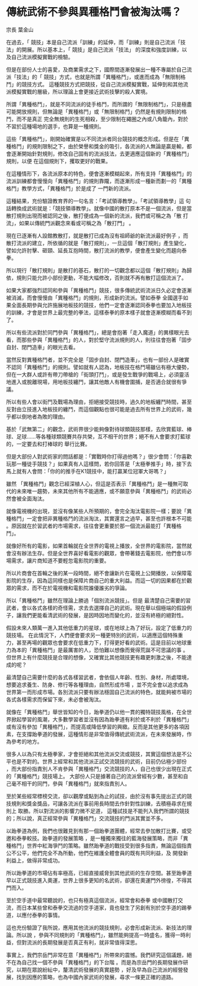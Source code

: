 # 傳統武術不參與異種格鬥會被淘汰嗎？

宗長
葉金山

在過去，「 競技」本是自己流派「訓練」的延伸，而「訓練」則是自己流派「技法」的開展。所以基本上，「 競技」是自己流派「技法」 的深度和強度訓練，以及自己流派模擬實戰的檢驗。

但是在部份人士的喜愛，及商業需求之下，國際間逐漸發展出一種不專屬於自己流派「技法」的「 競技」方式，也就是所謂「異種格鬥」，或進而成為「無限制格鬥」的競技方式。 這種競技方式把競技，從自己流派模擬實戰，延伸到和其他流派模擬實戰的層級，所以理論上會更接近武術技擊的殺人實境。

所謂「異種格鬥」，就是不同流派的徒手格鬥，而所謂的「無限制格鬥」，只是極盡可能開放規則，但無論是「異種格鬥」或「無限制格鬥」仍然是有規則限制的格鬥，而不是真正 完全無規則的生死相殺，至少限制在繩圈之內或八角籠內，對於不習於這種場地的選手，也算是一種規則。

這些「異種格鬥」，剛開始確實是以不同流派者同台競技的概念形成。但是在「異種格鬥」的規則限制之下，由於榮譽和獎金的吸引，各流派的人無論是贏是輸，都會逐漸開始針對規則，修改自己固有的流派技法，去更適應這個新的「異種格鬥」規則，以便 在這個規則下，攫取更好的戰果。

在這種情形下，各流派原本的特色，便會逐漸模糊起來，所有支持「異種格鬥」的流派訓練都會慢慢向「異種格鬥」的規則靠隴，而逐漸形成一種新而劃一的「異種格鬥」教學方式，「異種格鬥」於是成了 一門新的流派。

這種結果，充份驗證教育界的一句名言：「考試領導教學」。「考試領導教學」這 句話轉換成武術就是：「競技領導教學」。就像中國的散打原本不是一個流派，但是當散打規則出現而被認同之後，散打便成為一個新的流派，我們或可稱之為「散 打流」，如果以傳統門派觀念來看或可稱之為「散打門」 。

現在已逐漸有人設館教散打，就是散打已成為沒有祖師爺的新流派最好例子 ，而散打流派的建立，所依循的就是「散打規則」，一旦這個「散打規則」產生變化，譬如允許肘擊、砸頸、延長互抱時間，散打流派的教學，便會產生變化而趨向泰拳。

所以現行「散打規則」是散打的基石，散打的一切觀念都以這個「散打規則」為歸依，規則只能允許小部份更動，不能大幅修改，否則就不再有散打這個流派了。

如果大家都強烈認同和參與「異種格鬥」競技，很多傳統武術流派日久必定會逐漸被消滅，而會慢慢由「異種格鬥」的規則，形成新的流派。譬如泰拳 全國選手如果全面長期參與允許施展地板技的競技，他們一定會逐漸認同泰拳也要加入地板技的訓練，才會是世界上最完整的拳法，這樣泰拳的原本樣子就會逐漸模糊而看不到了。

所以有些流派對於同門參與「異種格鬥」，總是會抱著「走入魔道」的異樣眼光去看，而那些參與「異種格鬥」的人，對於堅守流派規則的人，則往往會抱著「固步自封、閉門造車」的眼光去看。

當然反對異種格鬥者，並不完全是「固步自封、閉門造車」，也有一部份人是確實 不認同「異種格鬥」的規則。譬如就有人認為，地板技在格鬥場雖佔有極大優勢，但在一大群人或許有帶刀帶槍的「街頭打鬥」，或是發生戰爭的戰場上，必須靈活 地進入或脫離現場，用地板技纏鬥，讓其他敵人有機會圍捕，是否適合就很有爭議。

所以有些人會以街鬥及戰場為理由，拒絕接受競技時，過久的地板纏鬥時間，甚至反對由立技進入地板技的纏鬥，而這個觀點也很可能是過去所有世界上的武術，幾乎都以倒地者為敗的理由。

基於「武無第二」的觀念，武術界很少能夠像對待球類競技那樣，去欣賞藍球、棒球、足球......等各種球類競賽共存共榮，互不相干的世界；絕不有人會要求打藍球的，一定要去和打棒球的 舉行比賽。

但是大部份人對武術家的問話都是：「實戰時你打得過他嗎？」很少會問：「你喜歡玩那一種徒手競技？」如果真有人這樣問，若你回答是「太極拳推手」時，接下去馬上就有人會問：「你的的推手在K1競技中，能打贏某位冠軍大哥嗎？」

雖然 「異種格鬥」觀念已經深植人心，但這是否表示「異種格鬥」是一種無可取代的未來唯一趨勢，未來其他所有不能適應，或不願意參與「異種格鬥」的武術必然會被全面淘汰。

就像電視機的出現，並沒有像某些人所預期的，會完全淘汰電影院一樣；要說「異種格鬥」一定會把非異種格鬥的流派淘汰，其實還言之過早，甚至也許根本不可能 。原因就在於習武者的市場需求，往往會更重要於那一個流派最能打「異種格鬥」。

就像好所有的電影，如果首輪就在全世界的電視上播放，全世界的電影院，當然就會沒有辦法生存。但是全世界喜好看電影的觀眾，會帶著錢去電影院，他們會以市場需求，讓片商知道不要輕忽電影院的重要。

所以片商會在首輪之後的某一段時間，絕不會讓新片在電視上公開播放，以保障電影院的生存，因為這同樣也是保障片商自己的重大利益。而這一切的因果都在於觀眾的需求，而不在於電視機和電影院誰優誰劣的爭論。

所以「異種格鬥」雖然在理論上勝過「個別流派競技」。但是 最清楚自己需要的習武者，會以各式各樣的奇怪需，求去去選擇自己的武術。現在舉以個極端的假設例子，讓我們更能看清武術的發展，是因時因地而變化的，並沒有終極的絕對性。

假設未來人類萬一進入其他低重力的星球，或在地球上為了好玩，設定了低重力的競技場。 在此情況下，人們便會要求另一種更特別的武術，以適應這個特殊重力，甚至再場的觀眾也會要求在低重力下，打得更好看的武術。這是目前以地球重力為本的「異種格鬥」是最厲害的人，恐怕難以想像而覺得荒誕不可思議的事 。但世界上有什麼競技是合理的想像，又確實比其他競技更有趣更刺激之後，不能達成的呢？

最清楚自己需要什麼的各式各樣習武者，會依個人年齡、性別、身材，所處環境，想要追求養生、防身、修行等各種理由，自然形成市場 ，並不完全會以追求成為世界第一而形成市場。各別流派只要有辦法穩固自己流派的特色，就能夠被市場的各式各樣需求而保留下來，未必會被淘汰。

就像在「異種格鬥」舉世皆知的今日，跆拳道仍以他一貫的獨特競技風格，在全世界掀起學習的風潮，大多數學習者並沒有因為跆拳道有利於或不利於「異種格鬥」 或有沒有參加「異種格鬥」，而提高或降低學習的興緻。反而是其他更多的各項因素，在支撐跆拳道的發展，這種情形是非常值得傳統武術流派，在未來發展時，作為參考的地方。

很多人以為只有太極拳家，才會拒絕和其他流派交流或競技，其實這個想法是不公平也是不對的。世界上經常和其他流派正試交流競技的武術，目前仍佔極少部份 ，而大部份指責別人不肯參與「異種格鬥」交流競技的人，自己也很少出現在正式的「異種格鬥」競技場上。 大部份人只是據著自己的流派曾經有少數，甚至和自己毫不相干的同門，參與「異種格鬥」就來指責別人。

至於某些經常標榜交流，卻以觀摩或點到為止的試技，由於沒有事先提出正式的競技規則和獎金獎品，可讓各流派在事前用長時間去作針對性訓練，去積極尋求在規則上 取勝。所以對流派的影響力微不足道， 這種試技是不能列入我們所謂的競技的；所以說，真正經常參與「異種格鬥」交流競技的門派其實並不多。

以跆拳道為例，我們也很難見到有那一個跆拳道團體，經常去參加散打比賽，或受邀和泰拳較技。跆拳道的發展策略 ，是一種獨來獨往的藍海發展策略，而非「異種格鬥」世界中紅海爭鬥的策略。雖然跆拳道的戰技受到很多指責，無論這個指責公不公平，他們完全不為所動，他們在維護全體會員的既有共同利益，及 開發新利益上，做得非常成功。

所以跆拳道的市場佔有率極高，已經直接威脅到其他武術的生存空間。甚至跆拳道早以正式競技進入奧運，世界上很多更知的名武術，卻還在奧運門外徬徨，不得其門而入。

至於空手道中最常聽說的，也只有極真這個流派，經常會和泰拳 或中國散打交流，而日本某些曾和泰拳交流過的空手道家，竟也發生了另創有別於空手道的踢拳道，以應付泰拳的事情。

這也充份驗證了我所說，應用其他流派的競技規則，必會形成新流派、新技法的理論。所以說 ，參與不同規則的「異種格鬥」，雖然能夠提高一時盛名，獲得一時利益，但對流派的長期發展是否真正有利，就非常值得深思。

事實上，我們宗岳門非常在意「異種格鬥」所帶來的震憾。我們研究這個議題，絕不在為自己找一個不參與「異種格鬥」的下台階 。而是為宗岳門的長期發展作研究，以期在眾說紛紜中，釐清武術發展的真實趨勢 ，好及早為自己流派的經營發展，找到因應的策略，也為中國內家武術的發展，尋求一條更正確的道路。